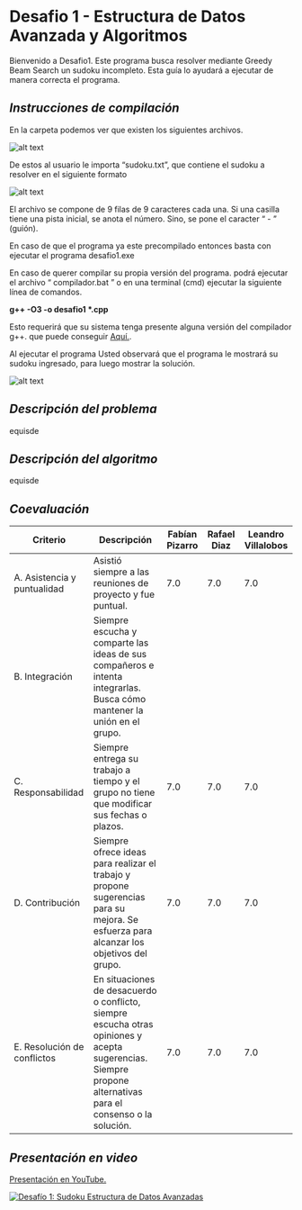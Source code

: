# Desafio 1 - Estructura de Datos Avanzada y Algoritmos

Bienvenido a Desafio1. Este programa busca resolver mediante Greedy Beam Search un sudoku incompleto. Esta guía lo ayudará a ejecutar de manera correcta el programa.

## _Instrucciones de compilación_

En la carpeta podemos ver que existen los siguientes archivos.

![alt text](https://i.imgur.com/3Qb4S3s.png)

De estos al usuario le importa “sudoku.txt”, que contiene el sudoku a resolver en el siguiente formato


![alt text](https://i.imgur.com/WGEG3WM.png)

El archivo se compone de 9 filas de 9 caracteres cada una. Si una casilla tiene una pista inicial, se anota el número. Sino, se pone el caracter “ - ” (guión).

En caso de que el programa ya este precompilado entonces basta con ejecutar el programa desafio1.exe

En caso de querer compilar su propia versión del programa. podrá ejecutar el archivo            “ compilador.bat ” o en una terminal (cmd) ejecutar la siguiente línea de comandos.

__g++ -O3 -o desafio1 *.cpp__

Esto requerirá que su sistema tenga presente alguna versión del compilador g++. que puede conseguir [Aquí.](http://mingw-w64.org/doku.php).


Al ejecutar el programa Usted observará que el programa le mostrará su sudoku ingresado, para luego mostrar la solución.


![alt text](https://i.imgur.com/iW2ST32.png)




## _Descripción del problema_


equisde

## _Descripción del algoritmo_

equisde

## _Coevaluación_

| Criterio | Descripción  |  Fabían Pizarro | Rafael Diaz  | Leandro Villalobos |
|---|---|---|---|---|
|A. Asistencia y puntualidad   | Asistió siempre a las reuniones de proyecto y fue puntual.  |  7.0 | 7.0  | 7.0  |
| B. Integración  |  Siempre escucha y comparte las ideas de sus compañeros e intenta integrarlas. Busca cómo mantener la unión en el grupo. |   |   |   |
| C. Responsabilidad  | Siempre entrega su trabajo a tiempo y el grupo no tiene que modificar sus fechas o plazos.  | 7.0  |  7.0 |  7.0 |
|  D. Contribución |  Siempre ofrece ideas para realizar el trabajo y propone sugerencias para su mejora. Se esfuerza para alcanzar los objetivos del grupo. |  7.0 |7.0   | 7.0  |
|  E. Resolución de conflictos | En situaciones de desacuerdo o conflicto, siempre escucha otras opiniones y acepta sugerencias. Siempre propone alternativas para el consenso o la solución.  |  7.0 |  7.0 | 7.0  |

## _Presentación en video_

[Presentación en YouTube.](https://www.youtube.com/watch?v=A43KYQiKK5I)

[![Desafío 1: Sudoku
Estructura de Datos Avanzadas
](https://i.imgur.com/ipBDFQd.png)](https://www.youtube.com/watch?v=A43KYQiKK5I "Desafío 1: Sudoku
Estructura de Datos Avanzadas
")

